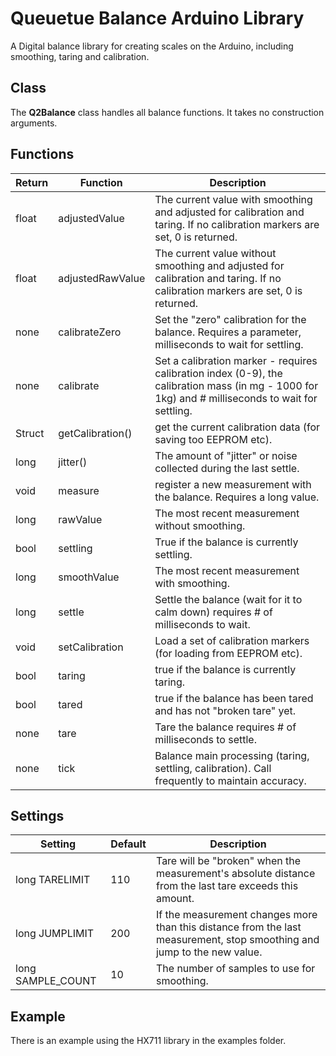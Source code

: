 # Queuetue Balance Arduino Library

A Digital balance library for creating scales on the Arduino, including smoothing, taring and calibration.

## Class
The **Q2Balance** class handles all balance functions.  It takes no construction arguments.

## Functions

Return | Function  | Description
------------- | ------------- | -------------
float | adjustedValue | The current value with smoothing and adjusted for calibration and taring.  If no calibration markers are set, 0 is returned.
float | adjustedRawValue | The current value without smoothing and adjusted for calibration and taring.  If no calibration markers are set, 0 is returned.
none | calibrateZero | Set the "zero" calibration for the balance.  Requires a parameter, milliseconds to wait for settling.
none | calibrate | Set a calibration marker - requires  calibration index (0-9), the calibration mass (in mg - 1000 for 1kg) and # milliseconds to wait for settling.
Struct| getCalibration() | get the current calibration data (for saving too EEPROM etc).
long | jitter() | The amount of "jitter" or noise collected during the last settle.
void | measure | register a new measurement with the balance. Requires a long value.
long | rawValue | The most recent measurement without smoothing.
bool | settling | True if the balance is currently settling.
long | smoothValue | The most recent measurement with smoothing.
long | settle | Settle the balance (wait for it to calm down) requires # of milliseconds to wait.
void | setCalibration | Load a set of calibration markers (for loading from EEPROM etc).
bool | taring | true if the balance is currently taring.
bool | tared | true if the balance has been tared and has not "broken tare" yet.
none | tare | Tare the balance requires # of milliseconds to settle.
none | tick | Balance main processing (taring, settling, calibration).  Call frequently to maintain accuracy.

## Settings

Setting  | Default |Description
------------- | ------------- | -------------
long TARELIMIT | 110 | Tare will be "broken" when the measurement's absolute distance from the last tare exceeds this amount.
long JUMPLIMIT | 200 | If the measurement changes more than this distance from the last measurement, stop smoothing and jump to the new value.
long SAMPLE_COUNT | 10 | The number of samples to use for smoothing.

## Example

There is an example using the HX711 library in the examples folder.
